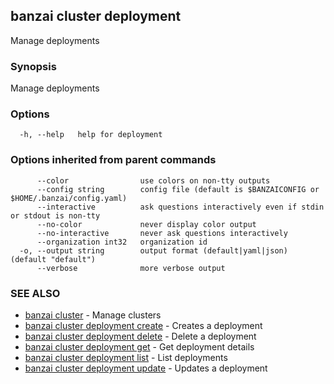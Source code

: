## banzai cluster deployment

Manage deployments

### Synopsis

Manage deployments

### Options

```
  -h, --help   help for deployment
```

### Options inherited from parent commands

```
      --color                use colors on non-tty outputs
      --config string        config file (default is $BANZAICONFIG or $HOME/.banzai/config.yaml)
      --interactive          ask questions interactively even if stdin or stdout is non-tty
      --no-color             never display color output
      --no-interactive       never ask questions interactively
      --organization int32   organization id
  -o, --output string        output format (default|yaml|json) (default "default")
      --verbose              more verbose output
```

### SEE ALSO

* [banzai cluster](banzai_cluster.md)	 - Manage clusters
* [banzai cluster deployment create](banzai_cluster_deployment_create.md)	 - Creates a deployment
* [banzai cluster deployment delete](banzai_cluster_deployment_delete.md)	 - Delete a deployment
* [banzai cluster deployment get](banzai_cluster_deployment_get.md)	 - Get deployment details
* [banzai cluster deployment list](banzai_cluster_deployment_list.md)	 - List deployments
* [banzai cluster deployment update](banzai_cluster_deployment_update.md)	 - Updates a deployment

